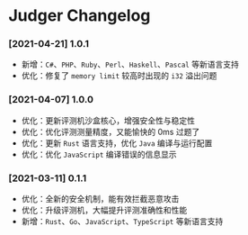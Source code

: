# Judger Changelog

### [2021-04-21] 1.0.1

- 新增：`C#`、`PHP`、`Ruby`、`Perl`、`Haskell`、`Pascal` 等新语言支持
- 优化：修复了 `memory limit` 较高时出现的 `i32` 溢出问题

### [2021-04-07] 1.0.0

- 优化：更新评测机沙盒核心，增强安全性与稳定性
- 优化：优化评测测量精度，又能愉快的 0ms 过题了
- 优化：更新 `Rust` 语言支持，优化 `Java` 编译与运行配置
- 优化：优化 `JavaScript` 编译错误的信息显示

### [2021-03-11] 0.1.1

- 优化：全新的安全机制，能有效拦截恶意攻击
- 优化：升级评测机，大幅提升评测准确性和性能
- 新增：`Rust`、`Go`、`JavaScript`、`TypeScript` 等新语言支持
